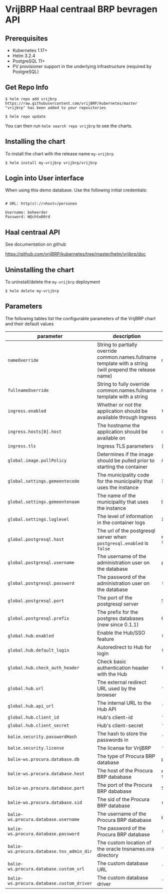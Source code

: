 # VrijBRP Haal centraal BRP bevragen API

## Prerequisites

- Kubernetes 1.17+
- Helm 3.2.4
- PostgreSQL 11+
- PV provisioner support in the underlying infrastructure (required by PostgreSQL)

## Get Repo Info

```console
$ helm repo add vrijbrp https://raw.githubusercontent.com/vrijBRP/kubernetes/master
"vrijbrp" has been added to your repositories

$ helm repo update
```

You can then run `helm search repo vrijbrp` to see the charts.

## Installing the chart

To install the chart with the release name `my-vrijbrp`

```console
$ helm install my-vrijbrp vrijbrp/vrijbrp
```

## Login into User interface

When using this demo database. Use the following initial credentials:

```properties

# URL: http(s)://<host>/personen

Username: beheerder
Password: W@chtw00rd
```

## Haal centraal API

See documentation on github

https://github.com/vrijBRP/kubernetes/tree/master/helm/vrijbrp/doc

## Uninstalling the chart

To uninstall/delete the `my-vrijbrp` deployment

```console
$ helm delete my-vrijbrp
```

## Parameters

The following tables list the configurable parameters of the VrijBRP chart and their default values

| parameter                                 | description                                                                                               | default                       |
| ----------------------------------------- | --------------------------------------------------------------------------------------------------------- | ----------------------------- |
| `nameOverride`                            | String to partially override common.names.fullname template with a string (will prepend the release name) | `nil`                         |
| `fullnameOverride`                        | String to fully override common.names.fullname template with a string                                     | `nil`                         |
| `ingress.enabled`                         | Whether or not the application should be available through Ingress                                        | `true`                        |
| `ingress.hosts[0].host`                   | The hostname the application should be available on                                                       | `chart-example.local`         |
| `ingress.tls`                             | Ingress TLS parameters                                                                                    | `[]`                          |
| `global.image.pullPolicy`                 | Determines if the image should be pulled prior to starting the container                                  | `Always`                      |
| `global.settings.gemeentecode`            | The municipality code for the municipality that uses the instance                                         | `1902`                        |
| `global.settings.gemeentenaam`            | The name of the municipality that uses the instance                                                       | `Demodam`                     |
| `global.settings.loglevel`                | The level of information in the container logs                                                            | `INFO`                        |
| `global.postgresql.host`                  | The url of the postgresql server when `postgresql.enabled` is `false`                                     | `my-vrijbrp-postgres-service` |
| `global.postgresql.username`              | The username of the administration user on the database                                                   | `postgres`                    |
| `global.postgresql.password`              | The password of the administration user on the database                                                   | `!ChangeMe!`                  |
| `global.postgresql.port`                  | The port of the postgresql server                                                                         | `5432`                        |
| `global.postgresql.prefix`                | The prefix for the postgres databases (new since 0.1.1)                                                   | `0000_test`                   |
| `global.hub.enabled`                      | Enable the Hub/SSO feature                                                                                | `false`                       |
| `global.hub.default_login`                | Autoredirect to Hub for login                                                                             | `false`                       |
| `global.hub.check_auth_header`            | Check basic authentication header with the Hub                                                            | `false`                       |
| `global.hub.url`                          | The external redirect URL used by the browser                                                             | `'https://'`                  |
| `global.hub.api_url`                      | The internal URL to the Hub API                                                                           | `'http://'`                   |
| `global.hub.client_id`                    | Hub's client-id                                                                                           | `''`                          |
| `global.hub.client_secret`                | Hub's client-secret                                                                                       | `''`                          |
| `balie.security.passwordHash`             | The hash to store the passwords in                                                                        | `'ThisIsTheDefaultHash'`      |
| `balie.security.license`                  | The license for VrijBRP                                                                                   | `''`                          |
| `balie-ws.procura.database.db`            | The type of Procura BRP database                                                                          | `postgres`                    |
| `balie-ws.procura.database.host`          | The host of the Procura BRP dababase                                                                      | `my-vrijbrp-postgres-service` |
| `balie-ws.procura.database.port`          | The port of the Procura BRP dababase                                                                      | `5432`                        |
| `balie-ws.procura.database.sid`           | The sid of the Procura BRP database                                                                       | `rvig_testdb`                 |
| `balie-ws.procura.database.username`      | The username of the Procura BRP dababase                                                                  | `postgres`                    |
| `balie-ws.procura.database.password`      | The password of the Procura BRP database                                                                  | `!ChangeMe!`                  |
| `balie-ws.procura.database.tns_admin_dir` | The custom location of the oracle tnsnames.ora directory                                                  | `''`                          |
| `balie-ws.procura.database.custom_url`    | The custom database URL                                                                                   | `''`                          |
| `balie-ws.procura.database.custom_driver` | The custom database driver                                                                                | `''`                          |
